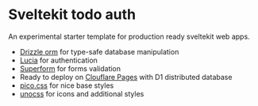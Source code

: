 # Sveltekit todo auth

An experimental starter template for production ready sveltekit web apps.

- [Drizzle orm](https://github.com/drizzle-team/drizzle-orm) for type-safe database manipulation
- [Lucia](https://lucia-auth.com/) for authentication
- [Superform](https://superforms.vercel.app/) for forms validation
- Ready to deploy on [Clouflare Pages](https://pages.cloudflare.com/) with D1 distributed database
- [pico.css](https://picocss.com/) for nice base styles
- [unocss](https://unocss.dev/) for icons and additional styles